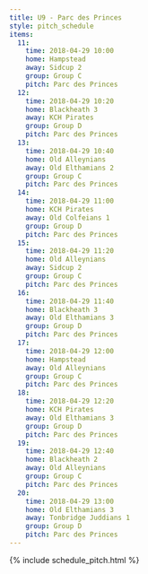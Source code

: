 ```yaml
---
title: U9 - Parc des Princes
style: pitch_schedule
items:
  11:
    time: 2018-04-29 10:00
    home: Hampstead
    away: Sidcup 2
    group: Group C
    pitch: Parc des Princes
  12:
    time: 2018-04-29 10:20
    home: Blackheath 3
    away: KCH Pirates
    group: Group D
    pitch: Parc des Princes
  13:
    time: 2018-04-29 10:40
    home: Old Alleynians
    away: Old Elthamians 2
    group: Group C
    pitch: Parc des Princes
  14:
    time: 2018-04-29 11:00
    home: KCH Pirates
    away: Old Colfeians 1
    group: Group D
    pitch: Parc des Princes
  15:
    time: 2018-04-29 11:20
    home: Old Alleynians
    away: Sidcup 2
    group: Group C
    pitch: Parc des Princes
  16:
    time: 2018-04-29 11:40
    home: Blackheath 3
    away: Old Elthamians 3
    group: Group D
    pitch: Parc des Princes
  17:
    time: 2018-04-29 12:00
    home: Hampstead
    away: Old Alleynians
    group: Group C
    pitch: Parc des Princes
  18:
    time: 2018-04-29 12:20
    home: KCH Pirates
    away: Old Elthamians 3
    group: Group D
    pitch: Parc des Princes
  19:
    time: 2018-04-29 12:40
    home: Blackheath 2
    away: Old Alleynians
    group: Group C
    pitch: Parc des Princes
  20:
    time: 2018-04-29 13:00
    home: Old Elthamians 3
    away: Tonbridge Juddians 1
    group: Group D
    pitch: Parc des Princes
---
```


{% include schedule_pitch.html %}
